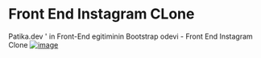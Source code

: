 # Front End Instagram CLone
Patika.dev ' in Front-End egitiminin Bootstrap odevi - Front End Instagram Clone
[![image](https://r.resimlink.com/peDI6l.png)](https://resimlink.com/peDI6l)
